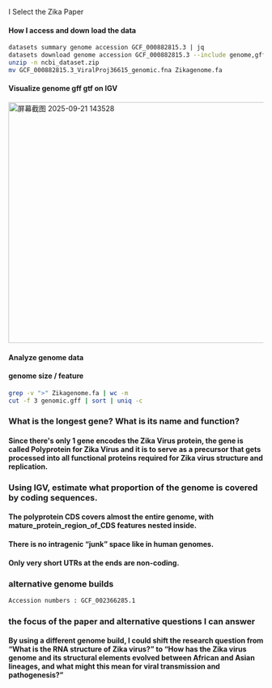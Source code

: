 I Select the Zika Paper

#### How I access and down load the data 
```bash 
datasets summary genome accession GCF_000882815.3 | jq
datasets download genome accession GCF_000882815.3 --include genome,gff3,gtf
unzip -n ncbi_dataset.zip
mv GCF_000882815.3_ViralProj36615_genomic.fna Zikagenome.fa
```
#### Visualize genome gff gtf on IGV
<img width="1678" height="475" alt="屏幕截图 2025-09-21 143528" src="https://github.com/user-attachments/assets/7e386d9e-308a-4bf1-8985-5c700957fa1e" />



#### Analyze genome data 
#### genome size / feature
```bash 
grep -v ">" Zikagenome.fa | wc -m
cut -f 3 genomic.gff | sort | uniq -c
```

###  What is the longest gene? What is its name and function?

#### Since there's only 1 gene encodes the Zika Virus protein, the gene is called Polyprotein for Zika Virus and it is to  serve as a precursor that gets processed into all functional proteins required for Zika virus structure and replication.

### Using IGV, estimate what proportion of the genome is covered by coding sequences.
#### The polyprotein CDS covers almost the entire genome, with mature_protein_region_of_CDS features nested inside.
#### There is no intragenic “junk” space like in human genomes.
#### Only very short UTRs at the ends are non-coding.


### alternative genome builds
```bash
Accession numbers : GCF_002366285.1
```

### the focus of the paper and alternative questions I can answer

#### By using a different genome build, I could shift the research question from “What is the RNA structure of Zika virus?” to “How has the Zika virus genome and its structural elements evolved between African and Asian lineages, and what might this mean for viral transmission and pathogenesis?”

